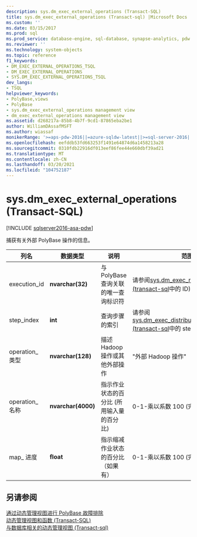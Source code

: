 ```yaml
---
description: sys.dm_exec_external_operations (Transact-SQL)
title: sys.dm_exec_external_operations (Transact-sql) |Microsoft Docs
ms.custom: ''
ms.date: 03/15/2017
ms.prod: sql
ms.prod_service: database-engine, sql-database, synapse-analytics, pdw
ms.reviewer: ''
ms.technology: system-objects
ms.topic: reference
f1_keywords:
- DM_EXEC_EXTERNAL_OPERATIONS_TSQL
- DM_EXEC_EXTERNAL_OPERATIONS
- SYS.DM_EXEC_EXTERNAL_OPERATIONS_TSQL
dev_langs:
- TSQL
helpviewer_keywords:
- PolyBase,views
- PolyBase
- sys.dm_exec_external_operations management view
- dm_exec_external_operations management view
ms.assetid: d268217a-85b8-4b7f-9cd1-87865eba2be1
author: WilliamDAssafMSFT
ms.author: wiassaf
monikerRange: '>=aps-pdw-2016||=azure-sqldw-latest||>=sql-server-2016||>=sql-server-linux-2017||=azuresqldb-mi-current'
ms.openlocfilehash: eefddb53fd663253f1491e64874d6a1458213a28
ms.sourcegitcommit: 0310fdb22916df013eef86fee44e660dbf39ad21
ms.translationtype: MT
ms.contentlocale: zh-CN
ms.lasthandoff: 03/20/2021
ms.locfileid: "104752187"
---
```

# <a name="sysdm_exec_external_operations-transact-sql"></a>sys.dm_exec_external_operations (Transact-SQL)
[!INCLUDE [sqlserver2016-asa-pdw](../../includes/applies-to-version/sqlserver2016-asa-pdw.md)]

  捕获有关外部 PolyBase 操作的信息。  
  
|列名|数据类型|说明|范围|  
|-----------------|---------------|-----------------|-----------|  
|execution_id|**nvarchar(32)**|与 PolyBase 查询关联的唯一查询标识符|请参阅[sys.dm_exec_requests &#40;transact-sql](../../relational-databases/system-dynamic-management-views/sys-dm-exec-requests-transact-sql.md)中的 ID&#41;|  
|step_index|**int**|查询步骤的索引|请参阅[sys.dm_exec_distributed_request_steps &#40;transact-sql](../../relational-databases/system-dynamic-management-views/sys-dm-exec-distributed-request-steps-transact-sql.md)中的 step_index&#41;|  
|operation_ 类型|**nvarchar(128)**|描述 Hadoop 操作或其他外部操作|"外部 Hadoop 操作"|  
|operation_ 名称|**nvarchar(4000)**|指示作业状态的百分比 (所用输入量的百分比) |0-1-乘以系数 100 (完成) |  
|map_ 进度|**float**|指示缩减作业状态的百分比（如果有）|0-1-乘以系数 100 (完成) |  
  
## <a name="see-also"></a>另请参阅  
 [通过动态管理视图进行 PolyBase 故障排除](/previous-versions/sql/sql-server-2016/mt146389(v=sql.130))   
 [动态管理视图和函数 (Transact-SQL)](~/relational-databases/system-dynamic-management-views/system-dynamic-management-views.md)   
 [与数据库相关的动态管理视图 &#40;Transact-sql&#41;](../../relational-databases/system-dynamic-management-views/database-related-dynamic-management-views-transact-sql.md)  
  
